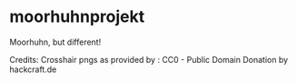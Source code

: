 # moorhuhnprojekt
Moorhuhn, but different!

Credits:
Crosshair pngs as provided by : CC0 - Public Domain Donation by hackcraft.de
